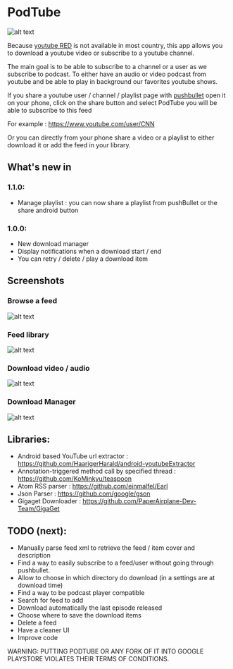 # PodTube
![alt text](screenshots/icon.png "") 

Because [youtube RED](https://www.youtube.com/red) is not available in most country, this app allows you to download a youtube video or subscribe to a youtube channel.

The main goal is to be able to subscribe to a channel or a user as we subscribe to podcast. 
To either have an audio or video podcast from youtube and be able to play in background our favorites youtube shows.

If you share a youtube user / channel / playlist page with [pushbullet](https://www.pushbullet.com/) open it on your phone,
click on the share button and select PodTube you will be able to subscribe to this feed

For example : https://www.youtube.com/user/CNN

Or you can directly from your phone share a video or a playlist to either download it or add the feed in your library.

## What's new in 
### 1.1.0:
- Manage playlist : you can now share a playlist from pushBullet or the share android button
### 1.0.0:
- New download manager
- Display notifications when a download start / end
- You can retry / delete / play a download item

## Screenshots

### Browse a feed 
![alt text](screenshots/add_feed.png "browse a feed list (user/channel/playlist)")
### Feed library
![alt text](screenshots/feed_list.png "Library list")
### Download video / audio
![alt text](screenshots/download_item.png "Library list")
### Download Manager
![alt text](screenshots/download_manager.png "Library list")

## Libraries:

- Android based YouTube url extractor : https://github.com/HaarigerHarald/android-youtubeExtractor
- Annotation-triggered method call by specified thread : https://github.com/KoMinkyu/teaspoon
- Atom RSS parser : https://github.com/einmalfel/Earl
- Json Parser : https://github.com/google/gson
- Gigaget Downloader : https://github.com/PaperAirplane-Dev-Team/GigaGet

## TODO (next):

- Manually parse feed xml to retrieve the feed / item cover and description
- Find a way to easily subscribe to a feed/user without going through pushbullet.
- Allow to choose in which directory do download (in a settings are at download time)
- Find a way to be podcast player compatible
- Search for feed to add
- Download automatically the last episode released 
- Choose where to save the download items 
- Delete a feed 
- Have a cleaner UI
- Improve code

WARNING: PUTTING PODTUBE OR ANY FORK OF IT INTO GOOGLE PLAYSTORE VIOLATES THEIR TERMS OF CONDITIONS.


